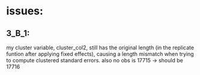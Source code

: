 # issues:
## 3_B_1:
 my cluster variable, cluster_col2, still has the original length (in the replicate funtion after applying fixed effects), causing a length mismatch when trying to compute clustered standard errors.
 also no obs is 17715 -> should be 17716
